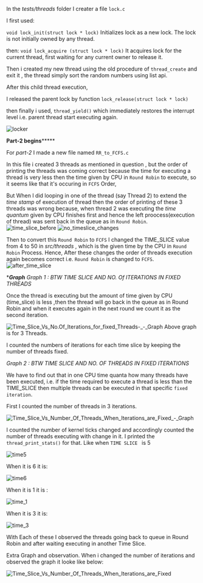 In the _tests/threads_ folder I creater a file `lock.c`

I first used:

`void lock_init(struct lock * lock)`
Initializes lock as a new lock. The lock is not initially owned by any thread.

then:
`void lock_acquire (struct lock * lock)`
It acquires lock for the current thread, first waiting for any current owner to release it.

Then i created my new thread using the old procedure of `thread_create` and exit it , the thread simply sort the random numbers using list api.

After this child thread execution,

I released the parent lock by function
`lock_release(struct lock * lock)`

then finally i used,
`thread_yield()`
which immediately restores the interrupt level i.e. parent thread start executing again.

![locker](/uploads/3c063782bd0e682a44782f7abccb6b51/locker.png)

**********Part-2 begins***************

For _part-2_ I made a new file named `RR_to_FCFS.c`

In this file i created 3 threads as mentioned in question ,
but the order of printing the threads was coming correct because the time for executing a thread is very less then the time given by CPU in `Round Robin` to execute,
so it seems like that it's occuring in `FCFS` Order,

But When I did looping in one of the thread (say Thread 2) to extend the _time stamp_ of execution of thread then the order of printing of these 3 threads was wrong because,
when thread 2 was executing the _time quantum_ given by CPU finishes first and hence the left proocess(execution of thread) was sent back in the queue as in `Round Robin`.
![time_slice_before](/uploads/e71479246942d658edf5bafbee883ac3/time_slice_before.png)
![no_timeslice_changes](/uploads/ca2b3b581cd7e9dcfbdc2c4cdd5bfb2e/no_timeslice_changes.png)

Then to convert this `Round Robin` to `FCFS` I changed the TIME_SLICE value from 4 to 50 in _src/threads_ , which is the given time by the CPU in `Round Robin` Process. Hence,
After these changes the order of threads execution again becomes correct i.e. `Round Robin` is changed to `FCFS`.
![after_time_slice](/uploads/7be2dd5c6e4982788e4f183f96cc9042/after_time_slice.png)


********Graph*******
_Graph 1 : BTW TIME SLICE AND NO. Of ITERATIONS IN FIXED THREADS_

 Once the thread is executing but the amount of time given by CPU (time_slice) is less ,then the thread will go back in the queue as in Round Robin
 and when it executes again in the next round we count it as the second iteration.
 
 ![Time_Slice_Vs_No._Of_Iterations_for_fixed_Threads_-_-_Graph](/uploads/916b25d191060fa56f40c5e7fc3c5c18/Time_Slice_Vs_No._Of_Iterations_for_fixed_Threads_-_-_Graph.png)
 Above graph is for 3 Threads.
 
 I counted the numbers of iterations for each time slice by keeping the number of threads fixed.
 
 _Graph 2 : BTW TIME SLICE AND NO. OF THREADS IN FIXED ITERATIONS_
 
 We have to find out that in one CPU time quanta how many threads have been executed, 
 i.e. if the time required to execute a thread is less than the TIME_SLICE then multiple 
 threads can be executed in that specific  `fixed iteration`.
 
 First I counted the number of threads in 3 iterations.
 
 ![Time_Slice_Vs_Number_Of_Threads_When_Iterations_are_Fixed_-_Graph](/uploads/06c62f143e80529c0fc216ff83bc2384/Time_Slice_Vs_Number_Of_Threads_When_Iterations_are_Fixed_-_Graph.png)
 
 I counted the number of kernel ticks changed and accordingly counted the number of threads executing with change in it. I printed the `thread_print_stats()` for that.
 Like when `TIME SLICE ` is 5
 
 ![time5](/uploads/2daab31242168672d3f623ac1ca63742/time5.png)
 
 When it is 6 it is:
 
 ![time6](/uploads/21653070ad6b0c496b3189598e1b90ec/time6.png)
 
 When it is 1 it is :
 
 ![time_1](/uploads/659c03bdaa4d0b0696f5c52ca82c1fc2/time_1.png)
 
 When it is 3 it is:
 
 ![time_3](/uploads/49380931e44ef0c6efd26c8acbab6a9e/time_3.png)
 
 With Each of these I observed the threads going back to queue in Round Robin and after waiting executing in another Time Slice.
 
 
 
 Extra Graph and observation. When i changed the number of iterations and observed the graph it looke like below:
 
 ![Time_Slice_Vs_Number_Of_Threads_When_Iterations_are_Fixed](/uploads/bbb5491b1a71cd588bbfbc5cd13c6f6e/Time_Slice_Vs_Number_Of_Threads_When_Iterations_are_Fixed.png)
 
 
 
 
 
 
 
 